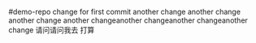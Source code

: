 #demo-repo
change for first commit
another change
another change
another change
another changeanother changeanother changeanother change
请问请问我去
打算
